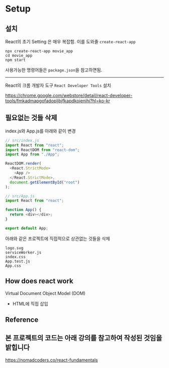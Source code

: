 # Setup

## 설치

React의 초기 Setting 은 매우 복잡함. 이를 도와줄 `create-react-app`

```console
npx create-react-app movie_app
cd movie_app
npm start
```

사용가능한 명령어들은 `package.json`을 참고하면됨.

---

React의 크롬 개발자 도구 `React Developer Tools` 설치

<https://chrome.google.com/webstore/detail/react-developer-tools/fmkadmapgofadopljbjfkapdkoienihi?hl=ko-kr>

## 필요없는 것들 삭제

index.js와 App.js를 아래와 같이 변경

```javascript
// src/index.js
import React from "react";
import ReactDOM from "react-dom";
import App from "./App";

ReactDOM.render(
  <React.StrictMode>
    <App />
  </React.StrictMode>,
  document.getElementById("root")
);
```

```javascript
// src/App.js
import React from "react";

function App() {
  return <div></div>;
}

export default App;
```

아래와 같은 프로젝트에 직접적으로 상관없는 것들을 삭제

```console
logo.svg
serviceWorker.js
index.css
App.test.js
App.css
```

## How does react work

Virtual Document Object Model (DOM)

- HTML에 직접 삽입

## Reference

## 본 프로젝트의 코드는 아래 강의를 참고하여 작성된 것임을 밝힙니다

<https://nomadcoders.co/react-fundamentals>
